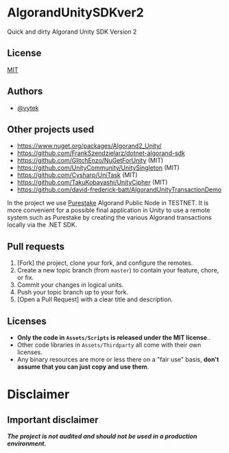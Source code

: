# AlgorandUnitySDKver2
 Quick and dirty Algorand Unity SDK Version 2
 
## License

[MIT](https://choosealicense.com/licenses/mit/)

  
## Authors

- [@vytek](https://www.github.com/Vytek)

## Other projects used

- https://www.nuget.org/packages/Algorand2_Unity/
- https://github.com/FrankSzendzielarz/dotnet-algorand-sdk
- https://github.com/GlitchEnzo/NuGetForUnity (MIT) 
- https://github.com/UnityCommunity/UnitySingleton (MIT)
- https://github.com/Cysharp/UniTask (MIT)
- https://github.com/TakuKobayashi/UnityCipher (MIT)
- https://github.com/david-frederick-batt/AlgorandUnityTransactionDemo

In the project we use [Purestake](https://www.purestake.com/networks/algorand/) Algorand Public Node in TESTNET. It is more convenient for a possible final application in Unity to use a remote system such as Purestake by creating the various Algorand transactions locally via the .NET SDK.
 
 ## Pull requests

 1. [Fork] the project, clone your fork, and configure the remotes.
 2. Create a new topic branch (from `master`) to contain your feature,
 chore, or fix.
 3. Commit your changes in logical units.
 4. Push your topic branch up to your fork.
 5. [Open a Pull Request] with a clear title and description.
 
 ## Licenses

 - **Only the code in `Assets/Scripts` is released under the MIT license**..
 - Other code libraries in `Assets/Thirdparty` all come with their own licenses.
 - Any binary resources are more or less there on a "fair use" basis, **don't assume that you can just copy and use them**.

# Disclaimer
## Important disclaimer

***The project is not audited and should not be used in a production environment.***

